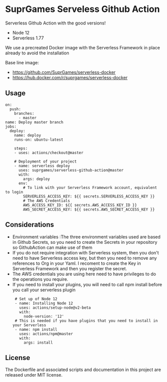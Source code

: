 # SuprGames Serveless Github Action
Serverless Github Action with the good versions!

* Node 12
* Serverless 1.77

We use a precreated Docker image with the Serverless Framework in place already to avoid the installation

Base line image: 
 * https://github.com/SuprGames/serverless-docker
 * https://hub.docker.com/r/suprgames/serverless-docker


## Usage

```
on:
  push:
    branches:
      - master
name: Deploy master branch
jobs:
  deploy:
    name: deploy
    runs-on: ubuntu-latest
    
    steps:
    - uses: actions/checkout@master
        
    # Deployment of your project
    - name: serverless deploy
      uses: suprgames/serverless-github-action@master
      with:
        args: deploy
      env:
        # To link with your Serverless Framework account, equivalent to login
        SERVERLESS_ACCESS_KEY: ${{ secrets.SERVERLESS_ACCESS_KEY }}
        # The AWS Credentials
        AWS_ACCESS_KEY_ID: ${{ secrets.AWS_ACCESS_KEY_ID }}
        AWS_SECRET_ACCESS_KEY: ${{ secrets.AWS_SECRET_ACCESS_KEY }}
```

## Considerations
 * Environment variables :The three environment variables used are based in Github Secrets, so you need to create the Secrets in your repository so GithubAction can make use of them
 * If you do not require integration with Serverless system, then you don't need to have Serverless access key, but then you need to remove any references to Org in your Yaml. I recoment to create the Key in Serverless Framework and then you register the secret.
 * The AWS credentials you are using here need to have privileges to do the operations you require.
 * If you need to install your plugins, you will need to call npm install before you call your serverless plugin
   ``` 
    # Set up of Node 12
    - name: Installing Node 12  
      uses: actions/setup-node@v2-beta
      with:
        node-version: '12'  
    # This is needed if you have plugins that you need to install in your Serverless
    - name: npm install
      uses: actions/npm@master
      with:
        args: install
    ```    

## License

The Dockerfile and associated scripts and documentation in this project are released under MIT license.
